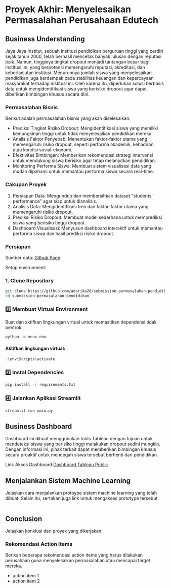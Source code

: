 # Proyek Akhir: Menyelesaikan Permasalahan Perusahaan Edutech

## Business Understanding
Jaya Jaya Institut, sebuah institusi pendidikan perguruan tinggi yang berdiri sejak tahun 2000, telah berhasil mencetak banyak lulusan dengan reputasi baik. Namun, tingginya tingkat dropout menjadi tantangan besar bagi institusi ini, yang berpotensi memengaruhi reputasi, akreditasi, dan keberlanjutan institusi. Menurunnya jumlah siswa yang menyelesaikan pendidikan juga berdampak pada stabilitas keuangan dan kepercayaan masyarakat terhadap institusi ini. Oleh karena itu, diperlukan solusi berbasis data untuk mengidentifikasi siswa yang berisiko dropout agar dapat diberikan bimbingan khusus secara dini.

### Permasalahan Bisnis
Berikut adalah permasalahan bisnis yang akan diselesaikan:
- Prediksi Tingkat Risiko Dropout: Mengidentifikasi siswa yang memiliki kemungkinan tinggi untuk tidak menyelesaikan pendidikan mereka.
- Analisis Faktor Penyebab: Menentukan faktor-faktor utama yang memengaruhi risiko dropout, seperti performa akademik, kehadiran, atau kondisi sosial-ekonomi.
- Efektivitas Bimbingan: Memberikan rekomendasi strategi intervensi untuk mendukung siswa berisiko agar tetap melanjutkan pendidikan.
- Monitoring Performa Siswa: Membuat sistem visualisasi data yang mudah dipahami untuk memantau performa siswa secara real-time.

### Cakupan Proyek
1. Persiapan Data: Mengunduh dan membersihkan dataset "students' performance" agar siap untuk dianalisis.
2. Analisis Data: Mengidentifikasi tren dan faktor-faktor utama yang memengaruhi risiko dropout.
3. Prediksi Risiko Dropout: Membuat model sederhana untuk memprediksi siswa yang berisiko tinggi dropout.
4. Dashboard Visualisasi: Menyusun dashboard interaktif untuk memantau performa siswa dan hasil prediksi risiko dropout.

### Persiapan

Sumber data: [Github Page](https://raw.githubusercontent.com/dicodingacademy/dicoding_dataset/main/students_performance/data.csv)

Setup environment:
### 1. Clone Repository
```bash
git clone https://github.com/adstika20/submission-permasalahan-pendidikan.git
cd submission-permasalahan-pendidikan
```

### 2️⃣ **Membuat Virtual Environment**  
Buat dan aktifkan lingkungan virtual untuk memastikan dependensi tidak bentrok:  
```bash
python -m venv env
```
#### Aktifkan lingkungan virtual:
```bash
.\env\Scripts\activate
```
### 3️⃣ Instal Dependencies
```bash
pip install -r requirements.txt
```
### 4️⃣ Jalankan Aplikasi Streamlit
```bash
streamlit run main.py
```

## Business Dashboard 
Dashboard ini dibuat menggunakan tools Tableau dengan tujuan untuk mendeteksi siswa yang berisiko tinggi melakukan dropout sedini mungkin. Dengan informasi ini, pihak terkait dapat memberikan bimbingan khusus secara proaktif untuk mencegah siswa tersebut berhenti dari pendidikan.

Link Akses Dashboard:[Dashboard Tableau Public](https://public.tableau.com/views/Performasiswa/Dashboard1?:language=en-US&publish=yes&:sid=&:redirect=auth&:display_count=n&:origin=viz_share_link)




## Menjalankan Sistem Machine Learning
Jelaskan cara menjalankan protoype sistem machine learning yang telah dibuat. Selain itu, sertakan juga link untuk mengakses prototype tersebut.

```

```

## Conclusion
Jelaskan konklusi dari proyek yang dikerjakan.

### Rekomendasi Action Items
Berikan beberapa rekomendasi action items yang harus dilakukan perusahaan guna menyelesaikan permasalahan atau mencapai target mereka.
- action item 1
- action item 2

